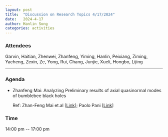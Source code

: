 ```yaml
---
layout: post
title:  "Discussion on Research Topics 4/17/2024"
date:   2024-4-17
author: Hanlin Song
categories: activities
---
```


### Attendees

Garvin, Haitian, Zhenwei, Zhanfeng, Yiming, Hanlin, Peixiang, Ziming, Yacheng, Zexin, Ze, Yong, Rui, Chang, Junjie, Xueli, Hongbo, Lijing

---

### Agenda

- Zhanfeng Mai: Analyzing Preliminary results of axial quasinormal modes of bumblebee black holes
    
    Ref: Zhan-Feng Mai et.al [[Link](https://arxiv.org/pdf/2401.07757)]; Paolo Pani [[Link](https://arxiv.org/pdf/1305.6759)]
    

### Time

14:00 pm -- 17:00 pm
